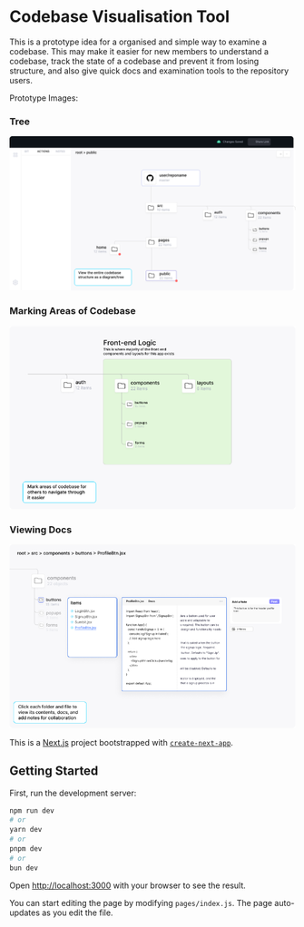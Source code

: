 # Codebase Visualisation Tool
This is a prototype idea for a organised and simple way to examine a codebase. This may make it easier for new members to understand a codebase, track the state of a codebase and prevent it from losing structure, and also give quick docs and examination tools to the repository users.

Prototype Images:
### Tree
![Image](https://github.com/leon-plackal/visual-codebase/blob/master/Frame%201%20(1).png)
### Marking Areas of Codebase
![Image](https://github.com/leon-plackal/visual-codebase/blob/master/Frame%202%20(1).png)
### Viewing Docs
![Image](https://github.com/leon-plackal/visual-codebase/blob/master/Frame%203%20(1).png)

This is a [Next.js](https://nextjs.org/) project bootstrapped with [`create-next-app`](https://github.com/vercel/next.js/tree/canary/packages/create-next-app).

## Getting Started

First, run the development server:

```bash
npm run dev
# or
yarn dev
# or
pnpm dev
# or
bun dev
```

Open [http://localhost:3000](http://localhost:3000) with your browser to see the result.

You can start editing the page by modifying `pages/index.js`. The page auto-updates as you edit the file.
